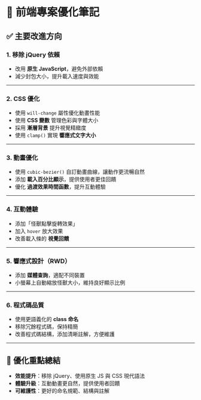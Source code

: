 # 🚀 前端專案優化筆記

## ✅ 主要改進方向

### 1. 移除 jQuery 依賴

- 改用 **原生 JavaScript**，避免外部依賴
- 減少封包大小，提升載入速度與效能

---

### 2. CSS 優化

- 使用 `will-change` 屬性優化動畫性能
- 使用 **CSS 變數** 管理色彩與字體大小
- 採用 **漸層背景** 提升視覺精緻度
- 使用 `clamp()` 實現 **響應式文字大小**

---

### 3. 動畫優化

- 使用 `cubic-bezier()` 自訂動畫曲線，讓動作更流暢自然
- 添加 **載入百分比顯示**，提供使用者更佳回饋
- 優化 **過渡效果時間函數**，提升互動體驗

---

### 4. 互動體驗

- 添加「怪獸點擊旋轉效果」
- 加入 `hover` 放大效果
- 改善載入條的 **視覺回饋**

---

### 5. 響應式設計（RWD）

- 添加 **媒體查詢**，適配不同裝置
- 小螢幕上自動縮放怪獸大小，維持良好顯示比例

---

### 6. 程式碼品質

- 使用更語義化的 **class 命名**
- 移除冗餘程式碼，保持精簡
- 改善程式碼結構，添加清晰註解，方便維護

---

## 📌 優化重點總結

- **效能提升**：移除 jQuery、使用原生 JS 與 CSS 現代語法
- **體驗升級**：互動動畫更自然，提供使用者回饋
- **可維護性**：更好的命名規範、結構與註解
